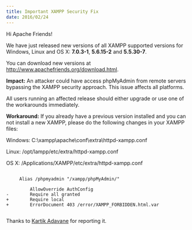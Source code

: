```yaml
---
title: Important XAMPP Security Fix
date: 2016/02/24
---
```


Hi Apache Friends!

We have just released new versions of all XAMPP supported versions for Windows, Linux and OS X: <b>7.0.3-1</b>, <b>5.6.15-2</b> and <b>5.5.30-7</b>.

You can download new versions at <a href="http://www.apachefriends.org/download.html">http://www.apachefriends.org/download.html</a>.

<b>Impact:</b>
An attacker could have access phpMyAdmin from remote servers bypassing the XAMPP security approach. This issue affects all platforms.

All users running an affected release should either upgrade or use one of the workarounds immediately.

<b>Workaround:</b>
If you already have a previous version installed and you can not install a new XAMPP, please do the following changes in your XAMPP files:

<p>Windows: C:\xampp\apache\conf\extra\httpd-xampp.conf</p>
<p>Linux: /opt/lampp/etc/extra/httpd-xampp.conf</p>
<p>OS X: /Applications/XAMPP/etc/extra/httpd-xampp.conf </p>


<code>
     Alias /phpmyadmin "/xampp/phpMyAdmin/"
     <Directory "/xampp/phpMyAdmin">
         AllowOverride AuthConfig
-        Require all granted
+        Require local
+        ErrorDocument 403 /error/XAMPP_FORBIDDEN.html.var
     </Directory>
</code>

Thanks to <a href="https://www.linkedin.com/in/kartik-adavane-b1a95043/en">Kartik Adavane</a> for reporting it.

